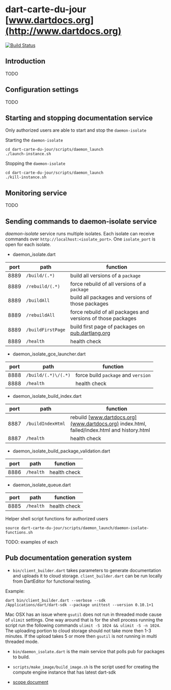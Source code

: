 dart-carte-du-jour [www.dartdocs.org](http://www.dartdocs.org)
==================

[![Build Status](https://drone.io/github.com/financeCoding/dart-carte-du-jour/status.png)](https://drone.io/github.com/financeCoding/dart-carte-du-jour/latest)

Introduction
--

TODO

Configuration settings
--

TODO

Starting and stopping documentation service
--

Only authorized users are able to start and stop the `daemon-isolate`

Starting the `daemon-isolate`

```shell 
cd dart-carte-du-jour/scripts/daemon_launch
./launch-instance.sh
```

Stopping the `daemon-isolate`

```shell 
cd dart-carte-du-jour/scripts/daemon_launch
./kill-instance.sh
```

Monitoring service
--

TODO

Sending commands to daemon-isolate service
---

*daemon-isolate* service runs multiple isolates. Each isolate can receive 
commands over `http://localhost:<isolate_port>`. One `isolate_port` is open for
each isolate. 

- daemon_isolate.dart 

port | path | function
--- | --- | ---
8889 | `/build/(.*)` | build all versions of a `package`
8889 | `/rebuild/(.*)` | force rebuild of all versions of a `package`
8889 | `/buildAll` | build all packages and versions of those packages
8889 | `/rebuildAll` | force rebuild of all packages and versions of those packages
8889 | `/buildFirstPage` | build first page of packages on [pub.dartlang.org](http://pub.dartlang.org/)
8889 | `/health` | health check 

- daemon_isolate_gce_launcher.dart 

port | path | function
--- | --- | ---
8888 | `/build/(.*)\/(.*)` | force build `package` and `version`
8888 | `/health` | health check 

- daemon_isolate_build_index.dart 

port | path | function
--- | --- | ---
 8887 | `/buildIndexHtml` | rebuild [www.dartdocs.org](www.dartdocs.org) index.html, failed/index.html and history.html 
 8887 | `/health` | health check 


- daemon_isolate_build_package_validation.dart

port | path | function
--- | --- | ---
 8886 | `/health` | health check 


- daemon_isolate_queue.dart 

port | path | function
--- | --- | ---
 8885 | `/health` | health check 


Helper shell script functions for authorized users

```shell
source dart-carte-du-jour/scripts/daemon_launch/daemon-isolate-functions.sh
```

TODO: examples of each

Pub documentation generation system
-- 

- `bin/client_builder.dart` takes parameters to
generate documentation and uploads it to cloud storage. `client_builder.dart`
can be run locally from DartEditor for functional testing. 

Example:

```shell
dart bin/client_builder.dart --verbose --sdk
/Applications/dart/dart-sdk --package unittest --version 0.10.1+1
```

Mac OSX has an issue where `gsutil` does not run in threaded mode cause of
`ulimit` settings. One way around that is for the shell process running
the script run the following commands `ulimit -S 1024 && ulimit -S -n
1024`. The uploading portion to cloud storage should not take more then
1-3 minutes. If the upload takes 5 or more then `gsutil` is not running in
multi threaded mode. 

- `bin/daemon_isolate.dart` is the main service that polls pub for packages to
build. 

- `scripts/make_image/build_image.sh` is the script used for creating 
the compute engine instance that has latest dart-sdk

- [scope document](https://docs.google.com/document/d/1DYeca9T-FJTePXLksqNoSrOwp8eFlnbqbLs_qGfC99o/edit)
